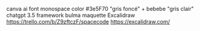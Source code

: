 canva ai
font monospace
color #3e5F70 "gris foncé" + bebebe "gris clair"
chatgpt 3.5
framework bulma
maquette Excalidraw
https://trello.com/b/Z9zftczF/spacecode
https://excalidraw.com/
